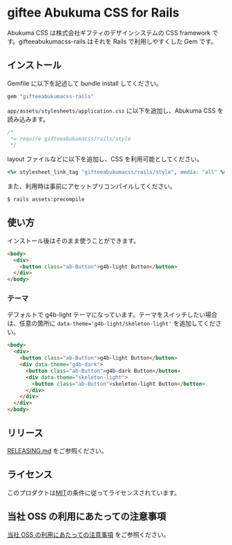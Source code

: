 # giftee Abukuma CSS for Rails

Abukuma CSS は株式会社ギフティのデザインシステムの CSS framework です。gifteeabukumacss-rails はそれを Rails で利用しやすくした Gem です。

## インストール

Gemfile に以下を記述して bundle install してください。

```rb
gem "gifteeabukumacss-rails"
```

`app/assets/stylesheets/application.css` に以下を追加し、Abukuma CSS を読み込みます。

```css
/*
 *= require gifteeabukumacss/rails/style
 */
```

layout ファイルなどに以下を追加し、CSS を利用可能としてください。

```rb
<%= stylesheet_link_tag "gifteeabukumacss/rails/style", media: "all" %>
```

また、利用時は事前にアセットプリコンパイルしてください。

```bash
$ rails assets:precompile
```

## 使い方

インストール後はそのまま使うことができます。

```html
<body>
  <div>
    <button class="ab-Button">g4b-light Button</button>
  </div>
</body>
```

### テーマ

デフォルトで g4b-light テーマになっています。テーマをスイッチしたい場合は、任意の箇所に `data-theme='g4b-light/skeleton-light'` を追加してください。

```html
<body>
  <div>
    <button class="ab-Button">g4b-light Button</button>
    <div data-theme="g4b-dark">
      <button class="ab-Button">g4b-dark Button</button>
      <div data-theme="skeleton-light">
        <button class="ab-Button">skeleton-light Button</button>
      </div>
    </div>
  </div>
</body>
```

## リリース

[RELEASING.md](./RELEASING.md) をご参照ください。

## ライセンス

このプロダクトは[MIT](./LICENSE)の条件に従ってライセンスされています。

## 当社 OSS の利用にあたっての注意事項

[当社 OSS の利用にあたっての注意事項](https://docs.google.com/document/d/1PXmZr5g1I5VxAsLNAmgvLDu0Yxzc4wHVlCusKmPtR4o/edit#heading=h.hezrzkxytrbw) をご参照ください。
